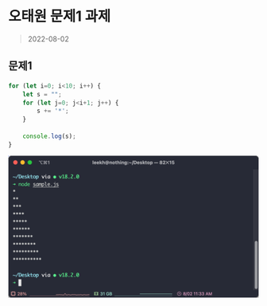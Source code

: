 # 오태원 문제1 과제
> 2022-08-02

## 문제1

```javascript
for (let i=0; i<10; i++) {
    let s = "";
    for (let j=0; j<i+1; j++) {
        s += '*';
    }

    console.log(s);
}
```
![문제1 실행결과](../이미지/KakaoTalk_20220802_113358766.png)


